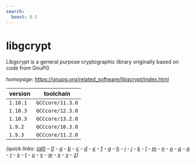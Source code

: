 ```yaml
---
search:
  boost: 0.5
---
```

# libgcrypt

Libgcrypt is a general purpose cryptographic library originally based on code from GnuPG

*homepage*: <https://gnupg.org/related_software/libgcrypt/index.html>

version | toolchain
--------|----------
``1.10.1`` | ``GCCcore/11.3.0``
``1.10.3`` | ``GCCcore/12.3.0``
``1.10.3`` | ``GCCcore/13.2.0``
``1.9.2`` | ``GCCcore/10.3.0``
``1.9.3`` | ``GCCcore/11.2.0``


*(quick links: [(all)](../index.md) - [0](../0/index.md) - [a](../a/index.md) - [b](../b/index.md) - [c](../c/index.md) - [d](../d/index.md) - [e](../e/index.md) - [f](../f/index.md) - [g](../g/index.md) - [h](../h/index.md) - [i](../i/index.md) - [j](../j/index.md) - [k](../k/index.md) - [l](../l/index.md) - [m](../m/index.md) - [n](../n/index.md) - [o](../o/index.md) - [p](../p/index.md) - [q](../q/index.md) - [r](../r/index.md) - [s](../s/index.md) - [t](../t/index.md) - [u](../u/index.md) - [v](../v/index.md) - [w](../w/index.md) - [x](../x/index.md) - [y](../y/index.md) - [z](../z/index.md))*

